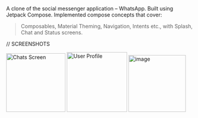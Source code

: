 A clone of the social messenger application – WhatsApp.
Built using Jetpack Compose.
Implemented compose concepts that cover: 
> Composables,
> Material Theming,
> Navigation,
> Intents etc.,
with Splash, Chat and Status screens.


// SCREENSHOTS

<img width="159" alt="Chats Screen" src="https://user-images.githubusercontent.com/89125870/220241113-736fbb2f-d80b-491e-8870-7b859f923f90.png">

<img width="162" alt="User Profile" src="https://user-images.githubusercontent.com/89125870/220241185-23413f68-3526-4a76-b7be-57a5754dc5a0.png">


<img width="154" alt="image" src="https://user-images.githubusercontent.com/89125870/220241254-8d3fe5d6-9a28-4a3a-9eff-5b70cdaefee6.png">
